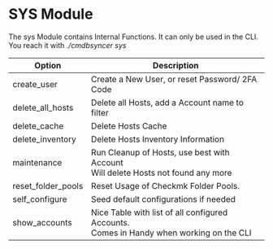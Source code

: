 # SYS Module
The sys Module contains Internal Functions. It can only be used in the CLI. You reach it with _./cmdbsyncer sys_

| Option             | Description                                                                                |
| ------------------ | ------------------------------------------------------------------------------------------ |
| create_user        | Create a New User, or reset Password/ 2FA Code                                             |
| delete_all_hosts   | Delete all Hosts, add a Account name to filter                                             |
| delete_cache       | Delete Hosts Cache                                                                         |
| delete_inventory   | Delete Hosts Inventory Information                                                         |
| maintenance        | Run Cleanup of Hosts, use best with Account <br>Will delete Hosts not found any more       |
| reset_folder_pools | Reset Usage of Checkmk Folder Pools.                                                       |
| self_configure     | Seed default configurations if needed                                                      |
| show_accounts      | Nice Table with list of all configured Accounts.<br>Comes in Handy when working on the CLI |